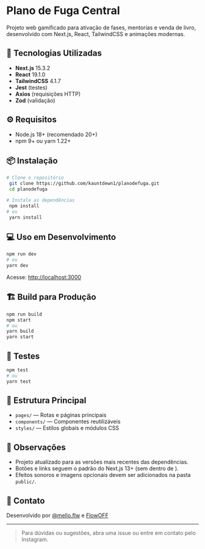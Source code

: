 # Plano de Fuga Central

Projeto web gamificado para ativação de fases, mentorias e venda de livro, desenvolvido com Next.js, React, TailwindCSS e animações modernas.

## 🚀 Tecnologias Utilizadas

- **Next.js** 15.3.2
- **React** 19.1.0
- **TailwindCSS** 4.1.7
- **Jest** (testes)
- **Axios** (requisições HTTP)
- **Zod** (validação)

## ⚙️ Requisitos

- Node.js 18+ (recomendado 20+)
- npm 9+ ou yarn 1.22+

## 📦 Instalação

```bash
# Clone o repositório
 git clone https://github.com/kauntdewn1/planodefuga.git
 cd planodefuga

# Instale as dependências
 npm install
# ou
 yarn install
```

## 💻 Uso em Desenvolvimento

```bash
npm run dev
# ou
yarn dev
```
Acesse: [http://localhost:3000](http://localhost:3000)

## 🏗️ Build para Produção

```bash
npm run build
npm start
# ou
yarn build
yarn start
```

## 🧪 Testes

```bash
npm test
# ou
yarn test
```

## 📁 Estrutura Principal

- `pages/` — Rotas e páginas principais
- `components/` — Componentes reutilizáveis
- `styles/` — Estilos globais e módulos CSS

## 📝 Observações

- Projeto atualizado para as versões mais recentes das dependências.
- Botões e links seguem o padrão do Next.js 13+ (sem <a> dentro de <Link>).
- Efeitos sonoros e imagens opcionais devem ser adicionados na pasta `public/`.

## 👤 Contato

Desenvolvido por [@mello.flw](https://www.instagram.com/mello.flw/) e [FlowOFF](https://www.instagram.com/flowoff.mkt/)

---

> Para dúvidas ou sugestões, abra uma issue ou entre em contato pelo Instagram.
